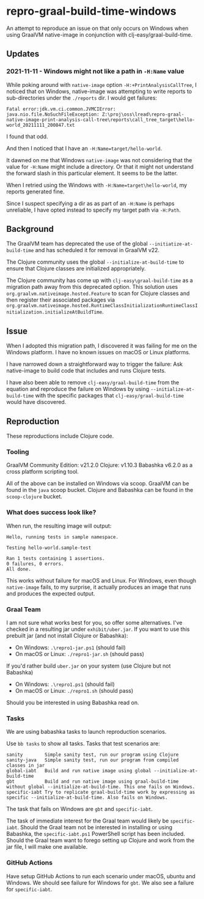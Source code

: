 # repro-graal-build-time-windows

An attempt to reproduce an issue on that only occurs on Windows when using GraalVM native-image in conjunction with clj-easy/graal-build-time.

## Updates

### 2021-11-11 - Windows might not like a path in `-H:Name` value

While poking around with `native-image` option `-H:+PrintAnalysisCallTree`, I noticed that on Windows, native-image was attempting to write reports to sub-directories under the `./reports` dir. I would get failures:
```
Fatal error:jdk.vm.ci.common.JVMCIError: java.nio.file.NoSuchFileException: Z:\proj\oss\lread\repro-graal-native-image-print-analysis-call-tree\reports\call_tree_target\hello-world_20211111_200847.txt
```
I found that odd.

And then I noticed that I have an `-H:Name=target/hello-world`.

It dawned on me that Windows `native-image` was not considering that the value for `-H:Name` might include a directory.
Or that it might not understand the forward slash in this particular element.
It seems to be the latter.

When I retried using the Windows with `-H:Name=target\hello-world`, my reports generated fine.

Since I suspect specifying a dir as as part of an `-H:Name` is perhaps unreliable, I have opted instead to specify my target path via `-H:Path`.

## Background
The GraalVM team has deprecated the use of the global `--initiatize-at-build-time` and has scheduled it for removal in GraalVM v22.

The Clojure community uses the global `--initialize-at-build-time` to ensure that Clojure classes are initialized appropriately.

The Clojure community has come up with `clj-easy\graal-build-time` as a migration path away from this deprecated option.  This solution uses `org.graalvm.nativeimage.hosted.Feature` to scan for Clojure classes and then register their associated packages via `org.graalvm.nativeimage.hosted.RuntimeClassInitializationRuntimeClassInitialization.initializeAtBuildTime`.

## Issue
When I adopted this migration path, I discovered it was failing for me on the Windows platform.
I have no known issues on macOS or Linux platforms.

I have narrowed down a straightforward way to trigger the failure:
Ask native-image to build code that includes and runs Clojure tests.

I have also been able to remove `clj-easy/graal-build-time` from the equation and reproduce the failure on Windows by using `--initialize-at-build-time` with the specific packages that `clj-easy/graal-build-time` would have discovered.

## Reproduction
These reproductions include Clojure code.

### Tooling
GraalVM Community Edition: v21.2.0
Clojure: v1.10.3
Babashka v6.2.0 as a cross platform scripting tool.

All of the above can be installed on Windows via scoop.
GraalVM can be found in the `java` scoop bucket.
Clojure and Babashka can be found in the `scoop-clojure` bucket.

### What does success look like?
When run, the resulting image will output:

```
Hello, running tests in sample namespace.

Testing hello-world.sample-test

Ran 1 tests containing 1 assertions.
0 failures, 0 errors.
All done.
```

This works without failure for macOS and Linux.
For Windows, even though `native-image` fails, to my surprise, it actually produces an image that runs and produces the expected output.

### Graal Team
I am not sure what works best for you, so offer some alternatives.
I've checked in a resulting jar under `exhibit/uber.jar`.
If you want to use this prebuilt jar (and not install Clojure or Babashka):

- On Windows: `.\repro1-jar.ps1` (should fail)
- On macOS or Linux: `./repro1-jar.sh` (should pass)

If you'd rather build `uber.jar` on your system (use Clojure but not Babashka)

- On Windows: `.\repro1.ps1` (should fail)
- On macOS or Linux: `./repro1.sh` (should pass)

Should you be interested in using Babashka read on.

### Tasks
We are using babashka tasks to launch reproduction scenarios.

Use `bb tasks` to show all tasks. Tasks that test scenarios are:
```
sanity        Simple sanity test, run our program using Clojure
sanity-java   Simple sanity test, run our program from compiled classes in jar
global-iabt   Build and run native image using global --initialize-at-build-time
gbt           Build and run native image using graal-build-time without global --initialize-at-build-time. This one fails on Windows.
specific-iabt Try to replicate graal-build-time work by expressing as specific --initialize-at-build-time. Also fails on Windows.
```

The task that fails on Windows are `gbt` and `specific-iabt`.

The task of immediate interest for the Graal team would likely be `specific-iabt`.
Should the Graal team not be interested in installing or using Babashka, the `specific-iabt.ps1` PowerShell script has been included.
Should the Graal team want to forego setting up Clojure and work from the jar file, I will make one available.


### GitHub Actions

Have setup GitHub Actions to run each scenario under macOS, ubuntu and Windows.
We should see failure for Windows for `gbt`.
We also see a failure for `specific-iabt`.
